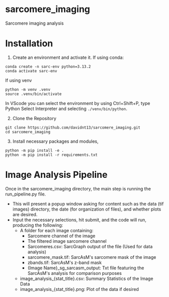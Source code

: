 # sarcomere_imaging
Sarcomere imaging analysis

# Installation
1. Create an environment and activate it. If using conda:
```
conda create -n sarc-env python=3.13.2
conda activate sarc-env
```
If using venv
```
python -m venv .venv
source .venv/bin/activate
```
In VScode you can select the environment by using Ctrl+Shift+P, type Python Select Interpreter and selecting ```./venv/bin/python```.

2. Clone the Repository
```
git clone https://github.com/davidnt13/sarcomere_imaging.git
cd sarcomere_imaging
```

3. Install necessary packages and modules,
```
python -m pip install -e .
python -m pip install -r requirements.txt
```

# Image Analysis Pipeline
Once in the sarcomere_imaging directory, the main step is running the run_pipeline.py file.
- This will present a popup window asking for content such as the data (tif images) directory, the date (for organization of files), and whether plots are desired.
- Input the necessary selections, hit submit, and the code will run, producing the following:
    - A folder for each image containing:
        - Sarcomere channel of the image
        - The filtered image sarcomere channel
        - Sarcomeres.csv: SarcGraph output of the file (Used for data analysis)
        - sarcomere_mask.tif: SarcAsM's sarcomere mask of the image
        - zbands.tif: SarcAsM's z-band mask
        - {Image Name}_sg_sarcasm_output: Txt file featuring the SarcAsM's analysis for comparison purposes
    - image_analysis_{stat_title}.csv: Summary Statistics of the Image Data
    - image_analysis_{stat_title}.png: Plot of the data if desired

